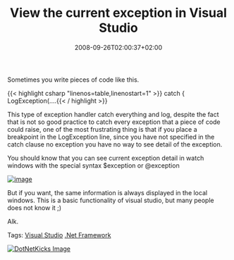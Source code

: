 ﻿---
title: "View the current exception in Visual Studio"
description: ""
date: 2008-09-26T02:00:37+02:00
draft: false
tags: [Tools and library]
categories: [Tools and library]
---
Sometimes you write pieces of code like this.

{{< highlight csharp "linenos=table,linenostart=1" >}}
 catch
        {
          LogException(....{{< / highlight >}}

<!-- Code inserted with Steve Dunn's Windows Live Writer Code Formatter Plugin.  http://dunnhq.com -->

This type of exception handler catch everything and log, despite the fact that is not so good practice to catch every exception that a piece of code could raise, one of the most frustrating thing is that if you place a breakpoint in the LogException line, since you have not specified in the catch clause no exception you have no way to see detail of the exception.

You should know that you can see current exception detail in watch windows with the special syntax $exception or @exception

[![image](https://www.codewrecks.com/blog/wp-content/uploads/2008/09/image-thumb5.png "image")](https://www.codewrecks.com/blog/wp-content/uploads/2008/09/image5.png)

But if you want, the same information is always displayed in the local windows. This is a basic functionality of visual studio, but many people does not know it ;)

Alk.

Tags: [Visual Studio](http://technorati.com/tag/Visual%20Studio) [.Net Framework](http://technorati.com/tag/.Net%20Framework)

<script type="text/javascript">var dzone_url = 'http://www.codewrecks.com/blog/index.php/2008/09/26/view-the-current-exception-in-visual-studio/';</script><script type="text/javascript">var dzone_title = 'View the current exception in Visual Studio';</script><script type="text/javascript">var dzone_blurb = 'View the current exception in Visual Studio';</script><script type="text/javascript">var dzone_style = '2';</script><script language="javascript" src="http://widgets.dzone.com/widgets/zoneit.js"></script> 

[![DotNetKicks Image](http://www.dotnetkicks.com/Services/Images/KickItImageGenerator.ashx?url=http://www.codewrecks.com/blog/index.php/2008/09/26/view-the-current-exception-in-visual-studio/&amp;bgcolor=0080C0&amp;fgcolor=FFFFFF&amp;border=000000&amp;cbgcolor=D4E1ED&amp;cfgcolor=000000)](http://www.dotnetkicks.com/kick/?url=http://www.codewrecks.com/blog/index.php/2008/09/26/view-the-current-exception-in-visual-studio/)
